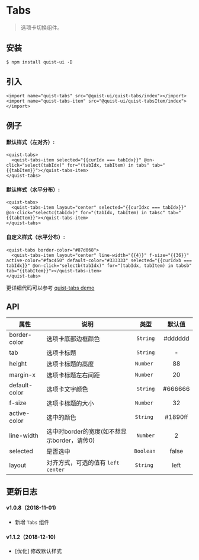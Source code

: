 # Tabs

> 选项卡切换组件。


## 安装

```
$ npm install quist-ui -D
```

## 引入
```js{4}
<import name="quist-tabs" src="@quist-ui/quist-tabs/index"></import>
<import name="quist-tabs-item" src="@quist-ui/quist-tabsItem/index"></import>
```

## 例子

#### 默认样式（左对齐）:

```js{4}
<quist-tabs>
  <quist-tabs-item selected="{{curIdx === tabIdx}}" @on-click="select(tabIdx)" for="(tabIdx, tabItem) in tabs" tab="{{tabItem}}"></quist-tabs-item>
</quist-tabs>
```

#### 默认样式（水平分布）:

```js{4}
<quist-tabs>
  <quist-tabs-item layout="center" selected="{{curIdxc === tabIdx}}" @on-click="selectc(tabIdx)" for="(tabIdx, tabItem) in tabsc" tab="{{tabItem}}"></quist-tabs-item>
</quist-tabs>
```

#### 自定义样式（水平分布）:

```js{4}
<quist-tabs border-color="#87d068">
  <quist-tabs-item layout="center" line-width="{{4}}" f-size="{{36}}" active-color="#fac450" default-color="#333333" selected="{{curIdxb === tabIdx}}" @on-click="selectb(tabIdx)" for="(tabIdx, tabItem) in tabsb" tab="{{tabItem}}"></quist-tabs-item>
</quist-tabs>
```

更详细代码可以参考 [quist-tabs demo](https://github.com/JDsecretFE/quist-ui/tree/master/src/Tabs/index.ux)

## API 

| 属性 | 说明 | 类型 | 默认值 |
|-------------|------------|:--------:|:-----:|
| border-color | 选项卡底部边框颜色 | `String` | #dddddd |
| tab | 选项卡标题 | `String` | - |
| height | 选项卡标题的高度 | `Number ` | 88 |
| margin-x | 选项卡标题左右间距 | `Number ` | 20 |
| default-color | 选项卡文字颜色 | `String` | #666666 |
| f-size | 选项卡标题的大小 | `Number ` | 32 |
| active-color | 选中的颜色 | `String ` | #1890ff |
| line-width | 选中时border的宽度(如不想显示border，请传0) | `Number` | 2 |
| selected | 是否选中 | `Boolean ` | false |
| layout | 对齐方式，可选的值有 `left` `center` | `String ` | left |



## 更新日志

#### v1.0.8（2018-11-01)  
* 新增 `Tabs` 组件

#### v1.1.2（2018-12-10)  
* [优化] 修改默认样式
